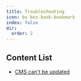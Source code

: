 ```yaml
---
title: Troubleshooting
icon: bx bxs-book-bookmark
index: false
dir:
  order: 2
---
```


## Content List

- [CMS can't be updated](../troubleshooting/cms-cant-be-updated.md)
